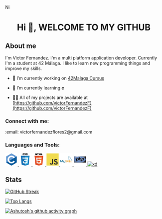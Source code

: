 Ni<h1 align="center">Hi 👋, WELCOME TO MY GITHUB</h1>
<h2>About me</h2>
I'm Victor Fernandez. I'm a multi platform application developer.
Currently I'm a student at 42 Málaga.
I like to learn new programming things and improve my skills.

- 🔭 I’m currently working on [42Malaga Cursus](https://github.com/victorFernandezF/42_Malaga.git)

- 🌱 I’m currently learning **c**

- 👨‍💻 All of my projects are available at [https://github.com/victorFernandezF](https://github.com/victorFernandezF)

<h3 align="left">Connect with me:</h3>
<p align="left">
</p>
:email: victorfernandezflores2@gmail.com   

<h3 align="left">Languages and Tools:</h3>
<p align="left"> <a href="https://www.cprogramming.com/" target="_blank" rel="noreferrer"> <img src="https://raw.githubusercontent.com/devicons/devicon/master/icons/c/c-original.svg" alt="c" width="40" height="40"/> </a> <a href="https://www.w3schools.com/css/" target="_blank" rel="noreferrer"> <img src="https://raw.githubusercontent.com/devicons/devicon/master/icons/css3/css3-original-wordmark.svg" alt="css3" width="40" height="40"/> </a> <a href="https://www.w3.org/html/" target="_blank" rel="noreferrer"> <img src="https://raw.githubusercontent.com/devicons/devicon/master/icons/html5/html5-original-wordmark.svg" alt="html5" width="40" height="40"/> </a> <a href="https://developer.mozilla.org/en-US/docs/Web/JavaScript" target="_blank" rel="noreferrer"> <img src="https://raw.githubusercontent.com/devicons/devicon/master/icons/javascript/javascript-original.svg" alt="javascript" width="40" height="40"/> </a> <a href="https://www.mysql.com/" target="_blank" rel="noreferrer"> <img src="https://raw.githubusercontent.com/devicons/devicon/master/icons/mysql/mysql-original-wordmark.svg" alt="mysql" width="40" height="40"/> </a> <a href="https://www.php.net" target="_blank" rel="noreferrer"> <img src="https://raw.githubusercontent.com/devicons/devicon/master/icons/php/php-original.svg" alt="php" width="40" height="40"/> </a> <a href="https://www.adobe.com/products/xd.html" target="_blank" rel="noreferrer"> <img src="https://cdn.worldvectorlogo.com/logos/adobe-xd.svg" alt="xd" width="40" height="40"/> </a> </p>

## Stats

[![GitHub Streak](http://github-readme-streak-stats.herokuapp.com?user=victorFernandezF&theme=dark&background=000000)](https://git.io/streak-stats)

[![Top Langs](https://github-readme-stats.vercel.app/api/top-langs/?username=victorFernandezF&layout=compact&theme=vision-friendly-dark)](https://github.com/anuraghazra/github-readme-stats)


[![Ashutosh's github activity graph](https://activity-graph.herokuapp.com/graph?username=victorFernandezF&theme=github)](https://github.com/ashutosh00710/github-readme-activity-graph)

